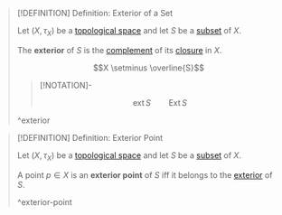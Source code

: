 >[!DEFINITION] Definition: Exterior of a Set
>
>Let $(X, \tau_X)$ be a [topological space](Topological%20Space.md) and let $S$ be a [subset](../../../Set%20Theory/Subset.md) of $X$.
>
>The **exterior** of $S$ is the [complement](../../../Set%20Theory/Complement.md) of its [closure](Closure.md) in $X$.
>
>$$X \setminus \overline{S}$$
>
>>[!NOTATION]-
>>
>>$$\operatorname{ext} S \qquad \operatorname{Ext} S$$
>>
>
>^exterior
>

>[!DEFINITION] Definition: Exterior Point
>
>Let $(X, \tau_X)$ be a [topological space](Topological%20Space.md) and let $S$ be a [subset](../../../Set%20Theory/Subset.md) of $X$.
>
>A point $p \in X$ is an **exterior point** of $S$ iff it belongs to the [exterior](Exterior.md) of $S$.
>
>^exterior-point
>